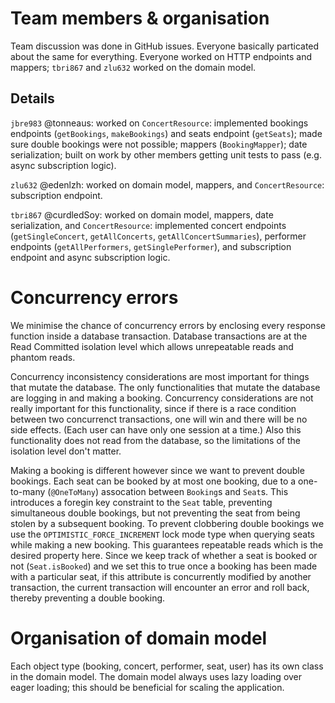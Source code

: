 # Team members & organisation

Team discussion was done in GitHub issues.  Everyone basically particated about
the same for everything.  Everyone worked on HTTP endpoints and mappers;
`tbri867` and `zlu632` worked on the domain model.

## Details

`jbre983` @tonneaus: worked on `ConcertResource`: implemented bookings endpoints
(`getBookings`, `makeBookings`) and seats endpoint (`getSeats`); made sure
double bookings were not possible; mappers (`BookingMapper`); date
serialization; built on work by other members getting unit tests to pass (e.g.
async subscription logic).

`zlu632` @edenlzh: worked on domain model, mappers, and `ConcertResource`:
subscription endpoint.

`tbri867` @curdledSoy: worked on domain model, mappers, date serialization, and
`ConcertResource`: implemented concert endpoints (`getSingleConcert`,
`getAllConcerts`, `getAllConcertSummaries`), performer endpoints
(`getAllPerformers`, `getSinglePerformer`), and subscription endpoint and async
subscription logic.

# Concurrency errors

We minimise the chance of concurrency errors by enclosing every response
function inside a database transaction.  Database transactions are at the Read
Committed isolation level which allows unrepeatable reads and phantom reads.

Concurrency inconsistency considerations are most important for things that
mutate the database.  The only functionalities that mutate the database are
logging in and making a booking.  Concurrency considerations are not really
important for this functionality, since if there is a race condition between two
concurrenct transactions, one will win and there will be no side effects.  (Each
user can have only one session at a time.)  Also this functionality does not
read from the database, so the limitations of the isolation level don't matter.

Making a booking is different however since we want to prevent double bookings.
Each seat can be booked by at most one booking, due to a one-to-many
(`@OneToMany`) assocation between `Booking`s and `Seat`s.  This introduces a
foregin key constraint to the `Seat` table, preventing simultaneous double
bookings, but not preventing the seat from being stolen by a subsequent booking.
To prevent clobbering double bookings we use the `OPTIMISTIC_FORCE_INCREMENT`
lock mode type when querying seats while making a new booking.  This guarantees
repeatable reads which is the desired property here.  Since we keep track of
whether a seat is booked or not (`Seat.isBooked`) and we set this to true once a
booking has been made with a particular seat, if this attribute is concurrently
modified by another transaction, the current transaction will encounter an error
and roll back, thereby preventing a double booking.

# Organisation of domain model

Each object type (booking, concert, performer, seat, user) has its own class in
the domain model.  The domain model always uses lazy loading over eager loading;
this should be beneficial for scaling the application.
